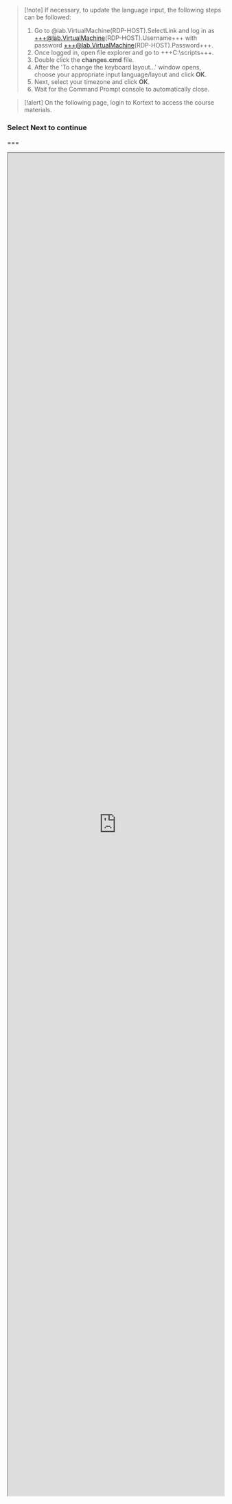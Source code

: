 >[!note] If necessary, to update the language input, the following steps can be followed:
> 1. Go to @lab.VirtualMachine(RDP-HOST).SelectLink and log in as +++@lab.VirtualMachine(RDP-HOST).Username+++ with password +++@lab.VirtualMachine(RDP-HOST).Password+++.  
> 1. Once logged in, open file explorer and go to +++C:\scripts+++.
> 1. Double click the **changes.cmd** file.
> 1. After the 'To change the keyboard layout...' window opens, choose your appropriate input language/layout and click **OK**.
> 1. Next, select your timezone and click **OK**.
> 1. Wait for the Command Prompt console to automatically close.

>[!alert] On the following page, login to Kortext to access the course materials.

### Select **Next** to continue

===

<iframe src="https://app.kortext.com/ " style="Width:100%;height:78vh"></iframe>
